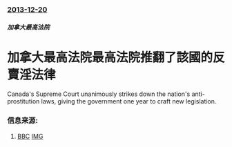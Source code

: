 ### [2013-12-20](/news/2013/12/20/index.md)

##### 加拿大最高法院
#  加拿大最高法院最高法院推翻了該國的反賣淫法律 

Canada's Supreme Court unanimously strikes down the nation's anti-prostitution laws, giving the government one year to craft new legislation.


### 信息来源:

1. [BBC](http://www.bbc.co.uk/news/world-us-canada-25468587) [IMG](https://ichef.bbci.co.uk/news/1024/media/images/71883000/jpg/_71883539_woman.jpg)
